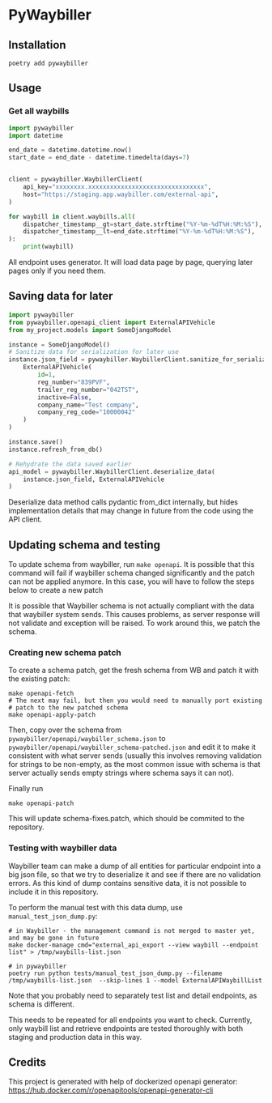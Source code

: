 # PyWaybiller

## Installation

```shell
poetry add pywaybiller
```

## Usage

### Get all waybills

```python
import pywaybiller
import datetime

end_date = datetime.datetime.now()
start_date = end_date - datetime.timedelta(days=7)


client = pywaybiller.WaybillerClient(
    api_key="xxxxxxxx.xxxxxxxxxxxxxxxxxxxxxxxxxxxxxxxx",
    host="https://staging.app.waybiller.com/external-api",
)

for waybill in client.waybills.all(
    dispatcher_timestamp__gt=start_date.strftime("%Y-%m-%dT%H:%M:%S"),
    dispatcher_timestamp__lt=end_date.strftime("%Y-%m-%dT%H:%M:%S"),
):
    print(waybill)
```

All endpoint uses generator. It will load data page by page, querying later pages only if you need them.

## Saving data for later

```python
import pywaybiller
from pywaybiller.openapi_client import ExternalAPIVehicle
from my_project.models import SomeDjangoModel

instance = SomeDjangoModel()
# Sanitize data for serialization for later use
instance.json_field = pywaybiller.WaybillerClient.sanitize_for_serialization(
    ExternalAPIVehicle(
        id=1,
        reg_number="839PVF",
        trailer_reg_number="042TST",
        inactive=False,
        company_name="Test company",
        company_reg_code="10000042"
    )
)

instance.save()
instance.refresh_from_db()

# Rehydrate the data saved earlier
api_model = pywaybiller.WaybillerClient.deserialize_data(
    instance.json_field, ExternalAPIVehicle
)
```

Deserialize data method calls pydantic from_dict internally, but hides implementation details
that may change in future from the code using the API client.

## Updating schema and testing

To update schema from waybiller, run `make openapi`. It is possible that
this command will fail if waybiller schema changed significantly and the patch
can not be applied anymore. In this case, you will have to follow the steps
below to create a new patch

It is possible that Waybiller schema is not actually compliant with the data
that waybiller system sends. This causes problems, as server response will
not validate and exception will be raised. To work around this, we patch the
schema.

### Creating new schema patch

To create a schema patch, get the fresh schema from WB and patch it with the
existing patch:
```shell
make openapi-fetch
# The next may fail, but then you would need to manually port existing
# patch to the new patched schema
make openapi-apply-patch
```

Then, copy over the schema from `pywaybiller/openapi/waybiller_schema.json` to
`pywaybiller/openapi/waybiller_schema-patched.json` and edit it to make it 
consistent with what server sends (usually this involves removing validation
for strings to be non-empty, as the most common issue with schema is that
server actually sends empty strings where schema says it can not).

Finally run
```shell
make openapi-patch
```

This will update schema-fixes.patch, which should be commited to the repository.

### Testing with waybiller data

Waybiller team can make a dump of all entities for particular endpoint into a big
json file, so that we try to deserialize it and see if there are no validation 
errors. As this kind of dump contains sensitive data, it is not possible to include
it in this repository.

To perform the manual test with this data dump, use `manual_test_json_dump.py`:
```shell
# in Waybiller - the management command is not merged to master yet, and may be gone in future
make docker-manage cmd="external_api_export --view waybill --endpoint list" > /tmp/waybills-list.json

# in pywaybiller
poetry run python tests/manual_test_json_dump.py --filename /tmp/waybills-list.json  --skip-lines 1 --model ExternalAPIWaybillList
```

Note that you probably need to separately test list and detail endpoints, as schema is different.

This needs to be repeated for all endpoints you want to check. Currently, only waybill list and retrieve endpoints are
tested thoroughly with both staging and production data in this way. 

## Credits

This project is generated with help of dockerized openapi generator: https://hub.docker.com/r/openapitools/openapi-generator-cli